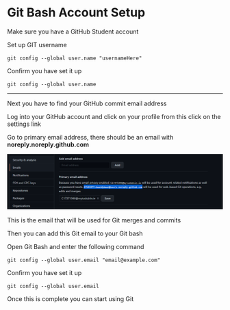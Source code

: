 
# Git Bash Account Setup 

Make sure you have a GitHub Student account 

Set up GIT username 
```
git config --global user.name "usernameHere"

```
Confirm you have set it up 
```
git config --global user.name

```
___
Next you have to find your GitHub commit email address 

Log into your GitHub account and click on your profile from this click on the settings link

Go to primary email address, there should be an email with **noreply.noreply.github.com**

![github email](./Imgs/gitAccount.PNG "github email") 

This is the email that will be used for Git merges and commits 

Then you can add this Git email to your Git bash 

Open Git Bash and enter the following command 

```
git config --global user.email "email@example.com"

```
Confirm you have set it up 
```
git config --global user.email

```

Once this is complete you can start using Git 
